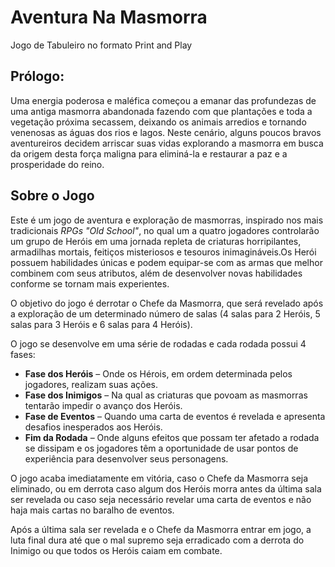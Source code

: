 # Aventura Na Masmorra
Jogo de Tabuleiro no formato Print and Play

## Prólogo:
Uma energia poderosa e maléfica começou a emanar das profundezas de uma antiga masmorra abandonada fazendo com que plantações e toda a vegetação próxima secassem, deixando os animais arredios e tornando venenosas as águas dos rios e lagos. Neste cenário, alguns poucos bravos aventureiros decidem arriscar suas vidas explorando a masmorra em busca da origem desta força maligna para eliminá-la e restaurar a paz e a prosperidade do reino.

## Sobre o Jogo
Este é um jogo de aventura e exploração de masmorras, inspirado nos mais tradicionais *RPGs "Old School"*, no qual um a quatro jogadores controlarão um grupo de Heróis em uma jornada repleta de criaturas horripilantes, armadilhas mortais, feitiços misteriosos e tesouros inimagináveis.Os Herói possuem habilidades únicas e podem equipar-se com as armas que melhor combinem com seus atributos, além de desenvolver novas habilidades conforme se tornam mais experientes.

O objetivo do jogo é derrotar o Chefe da Masmorra, que será revelado após a exploração de um determinado número de salas (4 salas para 2 Heróis, 5 salas para 3 Heróis e 6 salas para 4 Heróis).

O jogo se desenvolve em uma série de rodadas e cada rodada possui 4 fases: 
- **Fase dos Heróis** – Onde os Hérois, em ordem determinada pelos jogadores, realizam suas ações.
- **Fase dos Inimigos** – Na qual as criaturas que povoam as masmorras tentarão impedir o avanço dos Heróis.
- **Fase de Eventos** – Quando uma carta de eventos é revelada e apresenta desafios inesperados aos Heróis.
- **Fim da Rodada** – Onde alguns efeitos que possam ter afetado a rodada se dissipam e os jogadores têm a oportunidade de usar pontos de experiência para desenvolver seus personagens. 

O jogo acaba imediatamente em vitória, caso o Chefe da Masmorra seja eliminado, ou em derrota caso algum dos Heróis morra antes da última sala ser revelada ou caso seja necessário revelar uma carta de eventos e não haja mais cartas no baralho de eventos.

Após a última sala ser revelada e o Chefe da Masmorra entrar em jogo, a luta final dura até que o mal supremo seja erradicado com a derrota do Inimigo ou que todos os Heróis caiam em combate.
